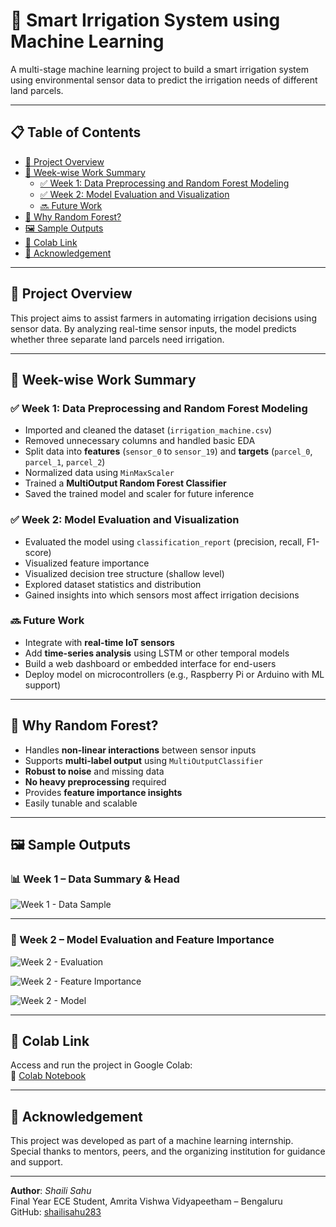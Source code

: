 # 🌾 Smart Irrigation System using Machine Learning

A multi-stage machine learning project to build a smart irrigation system using environmental sensor data to predict the irrigation needs of different land parcels.

---

## 📋 Table of Contents
- [📌 Project Overview](#-project-overview)
- [📅 Week-wise Work Summary](#-week-wise-work-summary)
  - [✅ Week 1: Data Preprocessing and Random Forest Modeling](#week-1-data-preprocessing-and-random-forest-modeling)
  - [✅ Week 2: Model Evaluation and Visualization](#week-2-model-evaluation-and-visualization)
  - [🔜 Future Work](#-future-work)
- [🧠 Why Random Forest?](#-why-random-forest)
- [🖼️ Sample Outputs](#-sample-outputs)
- [📂 Colab Link](#-colab-link)
- [🙏 Acknowledgement](#-acknowledgement)

---

## 📌 Project Overview

This project aims to assist farmers in automating irrigation decisions using sensor data. By analyzing real-time sensor inputs, the model predicts whether three separate land parcels need irrigation.

---

## 📅 Week-wise Work Summary

### ✅ Week 1: Data Preprocessing and Random Forest Modeling
- Imported and cleaned the dataset (`irrigation_machine.csv`)
- Removed unnecessary columns and handled basic EDA
- Split data into **features** (`sensor_0` to `sensor_19`) and **targets** (`parcel_0`, `parcel_1`, `parcel_2`)
- Normalized data using `MinMaxScaler`
- Trained a **MultiOutput Random Forest Classifier**
- Saved the trained model and scaler for future inference

### ✅ Week 2: Model Evaluation and Visualization
- Evaluated the model using `classification_report` (precision, recall, F1-score)
- Visualized feature importance
- Visualized decision tree structure (shallow level)
- Explored dataset statistics and distribution
- Gained insights into which sensors most affect irrigation decisions

### 🔜 Future Work
- Integrate with **real-time IoT sensors**
- Add **time-series analysis** using LSTM or other temporal models
- Build a web dashboard or embedded interface for end-users
- Deploy model on microcontrollers (e.g., Raspberry Pi or Arduino with ML support)

---

## 🧠 Why Random Forest?

- Handles **non-linear interactions** between sensor inputs
- Supports **multi-label output** using `MultiOutputClassifier`
- **Robust to noise** and missing data
- **No heavy preprocessing** required
- Provides **feature importance insights**
- Easily tunable and scalable

---

## 🖼️ Sample Outputs

### 📊 Week 1 – Data Summary & Head

![Week 1 - Data Sample](<img width="1238" height="470" alt="Image" src="https://github.com/user-attachments/assets/af580e56-5c49-489b-9c20-f3ca095f9f9a" />)

---

### 🌳 Week 2 – Model Evaluation and Feature Importance

![Week 2 - Evaluation](<img width="1238" height="470" alt="image" src="https://github.com/user-attachments/assets/6834e572-efc0-4875-bd07-40703be1508c" />)

![Week 2 - Feature Importance](<img width="603" height="432" alt="Image" src="https://github.com/user-attachments/assets/badf10f6-0ceb-486a-b919-133b8f33ae3b" />)

![Week 2 - Model](<img width="1570" height="790" alt="Image" src="https://github.com/user-attachments/assets/a41787ab-d846-4fb1-9583-5fe8703fe542" />)

---

## 📂 Colab Link

Access and run the project in Google Colab:  
🔗 [Colab Notebook](https://colab.research.google.com/drive/1i6CyUwJkXKdB2QUDS79csBs9P9zMyLM4?usp=sharing)

---

## 🙏 Acknowledgement

This project was developed as part of a machine learning internship.  
Special thanks to mentors, peers, and the organizing institution for guidance and support.

---

**Author**: *Shaili Sahu*  
Final Year ECE Student, Amrita Vishwa Vidyapeetham – Bengaluru  
GitHub: [shailisahu283](https://github.com/shailisahu283)
